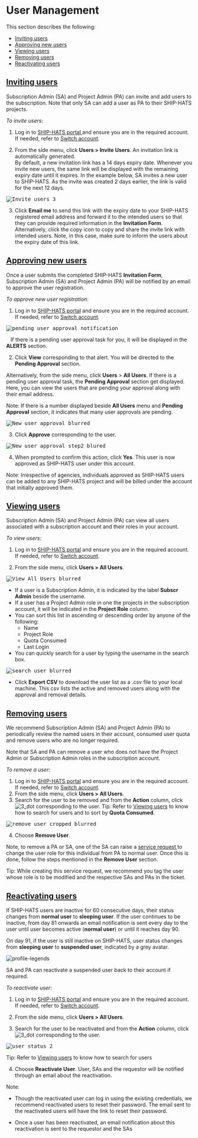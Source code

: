 # User Management 
This section describes the following: 

* [Inviting users](#inviting-users)
* [Approving new users](#approving-new-users) 
* [Viewing users](#view-users)
* [Removing users](#remove-user)
* [Reactivating users](#reactivate-user) 



## [Inviting users](#inviting-users)
Subscription Admin (SA) and Project Admin (PA) can invite and add users to the subscription. Note that only SA can add a user as PA to their SHIP-HATS projects. 

*To invite users:*

1. Log in to <a href="https://www.ship.gov.sg/"> SHIP-HATS portal </a> and ensure you are in the required account. If needed, refer to [Switch account](https://docs.developer.gov.sg/docs/ship-hats-documentation/#/portal-guide/account-management/account-management?id=switch-account). 

2. From the side menu, click **Users > Invite Users**. An invitation link is automatically generated.  
By default, a new invitation link has a 14 days expiry date.  Whenever you invite new users, the same link will be displayed with the remaining expiry date until it expires. In the example below, SA invites a new user to SHIP-HATS. As the invite was created 2 days earlier, the link is valid for the next 12 days. 

<kbd>![Invite_users_3](Invite_users_3.png)</kbd>

3. Click **Email me** to send this link with the expiry date to your SHIP-HATS registered email address and forward it to the intended users so that they can provide required information in the **Invitation Form**. 
Alternatively, click the copy icon to copy and share the invite link with intended users. Note, in this case, make sure to inform the users about the expiry date of this link. 

## [Approving new users](#approving-new-users) 
Once a user submits the completed SHIP-HATS **Invitation Form**, Subscription Admin (SA) and Project Admin (PA) will be notified by an email to approve the user registration. 

*To approve new user registration:*
1. Log in to <a href="https://www.ship.gov.sg/"> SHIP-HATS portal</a> and ensure you are in the required account. If needed, refer to [Switch account](https://docs.developer.gov.sg/docs/ship-hats-documentation/#/portal-guide/account-management/account-management?id=switch-account). 

<kbd>![pending user approval notification](pending_user_approval_notification.png)</kbd>

&nbsp;&nbsp;&nbsp;If there is a pending user approval task for you, it will be displayed in the **ALERTS** section.  

2. Click **View** corresponding to that alert. You will be directed to the **Pending Approval** section. 

Alternatively, from the side menu, click **Users** > **All Users**. If there is a pending user approval task, the **Pending Approval** section get displayed. Here, you can view the users that are pending your approval along with their email address.  

Note: If there is a number displayed beside **All Users** menu and **Pending Approval** section, it indicates that many user approvals are pending.  

<kbd>![New user approval_blurred](New-user-approval-blurred.png)</kbd>

3. Click **Approve** corresponding to the user. 

<kbd>![New user approval_step2_blured](New-user-approval-step2-blurred.png)</kbd>

4. When prompted to confirm this action, click **Yes**. This user is now approved as SHIP-HATS user under this account. 

Note: Irrespective of agencies, individuals approved as SHIP-HATS users can be added to any SHIP-HATS project and will be billed under the account that initially approved them.  

## [Viewing users](#viewing-users)

Subscription Admin (SA) and Project Admin (PA) can view all users associated with a subscription account and their roles in your account. 

*To view users:*

1. Log in to <a href="https://www.ship.gov.sg/"> SHIP-HATS portal</a> and ensure you are in the required account. If needed, refer to [Switch account](https://docs.developer.gov.sg/docs/ship-hats-documentation/#/portal-guide/account-management/account-management?id=switch-account). 

2. From the side menu, click **Users > All Users**. 

<kbd>![View_All_Users_blurred](View-All-Users-blurred.png)</kbd>

* If a user is a Subscription Admin, it is indicated by the label **Subscr Admin** beside the username. 
* If a user has a Project Admin role in one the projects in the subscription account, it will be indicated in the **Project Role** column. 
* You can sort this list in ascending or descending order by anyone of the following: 
  * Name 
  * Project Role
  * Quota Consumed
  * Last Login
* You can quickly search for a user by typing the username in the search box. 

<kbd>![search_user_blurred](search-user-blurred.png)</kbd>

* Click **Export CSV** to download the user list as a .csv file to your local machine. This csv lists the active and removed users along with the approval and removal details.

## [Removing users](#remove-user)

We recommend Subscription Admin (SA) and Project Admin (PA) to periodically review the named users in their account, consumed user quota and remove users who are no longer required. 

Note that SA and PA can remove a user who does not have the Project Admin or Subscription Admin roles in the subscription account. 

*To remove a user:* 

1. Log in to <a href="https://www.ship.gov.sg/"> SHIP-HATS portal</a> and ensure you are in the required account. If needed, refer to [Switch account](https://docs.developer.gov.sg/docs/ship-hats-documentation/#/portal-guide/account-management/account-management?id=switch-account). 
2. From the side menu, click **Users > All Users**. 
3. Search for the user to be removed and from the **Action** column, click ![3_dot](3_dot.png) corresponding to the user. 
Tip: Refer to [Viewing users](#view-users) to know how to search for users and to sort by **Quota Consumed**. 

<kbd>![remove_user_cropped_blurred](remove-user-cropped-blurred.png)</kbd>

4. Choose **Remove User**. 

Note, to remove a PA or SA, one of the SA can raise a <a href="https://jira.ship.gov.sg/servicedesk/customer/portal/11/"> service request </a> to change the user role for this individual from PA to normal user. Once this is done, follow the steps mentioned in the **Remove User** section. 

Tip:  While creating this service request, we recommend you tag the user whose role is to be modified and the respective SAs and PAs in the ticket. 

## [Reactivating users](#reactivate-user)

If SHIP-HATS users are inactive for 60 consecutive days, their status changes from **normal user** to **sleeping user**. If the user continues to be inactive, from day 81 onwards an email notification is sent every day to the user until user becomes active (**normal user**) or until it reaches day 90.  

On day 91, if the user is still inactive on SHIP-HATS, user status changes from **sleeping user** to **suspended user**, indicated by a grey avatar.  

![profile-legends](profile-legends.png)</kbd>

SA and PA can reactivate a suspended user back to their account if required. 

*To reactivate user:*

1. Log in to <a href="https://www.ship.gov.sg/"> SHIP-HATS portal</a> and ensure you are in the required account. If needed, refer to [Switch account](https://docs.developer.gov.sg/docs/ship-hats-documentation/#/portal-guide/account-management/account-management?id=switch-account).

2.  From the side menu, click **Users > All Users**. 

3. Search for the user to be reactivated and from the **Action** column, click ![3_dot](3_dot.png) corresponding to the user. 

<kbd>![user_status_2](user_status_2.png)</kbd>

Tip: Refer to [Viewing users](#view-users) to know how to search for users 

4. Choose **Reactivate User**. User, SAs and the requestor will be notified through an email about the reactivation.  

Note:
* Though the reactivated user can log in using the existing credentials, we recommend reactivated users to reset their password. The email sent to the reactivated users will have the link to reset their password. 

* Once a user has been reactivated, an email notification about this reactivation is sent to the requestor and the SAs
